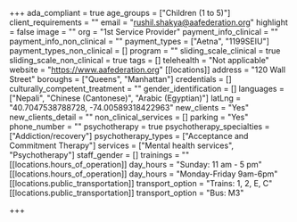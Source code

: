 +++
ada_compliant = true
age_groups = ["Children (1 to 5)"]
client_requirements = ""
email = "rushil.shakya@aafederation.org"
highlight = false
image = ""
org = "1st Service Provider"
payment_info_clinical = ""
payment_info_non_clinical = ""
payment_types = ["Aetna", "1199SEIU"]
payment_types_non_clinical = []
program = ""
sliding_scale_clinical = true
sliding_scale_non_clinical = true
tags = []
telehealth = "Not applicable"
website = "https://www.aafederation.org"
[[locations]]
address = "120 Wall Street"
boroughs = ["Queens", "Manhattan"]
credentials = []
culturally_competent_treatment = ""
gender_identification = []
languages = ["Nepali", "Chinese (Cantonese)", "Arabic (Egyptian)"]
latLng = "40.7047538788728, -74.00589318422963"
new_clients = "Yes"
new_clients_detail = ""
non_clinical_services = []
parking = "Yes"
phone_number = ""
psychotherapy = true
psychotherapy_specialties = ["Addiction/recovery"]
psychotherapy_types = ["Acceptance and Commitment Therapy"]
services = ["Mental health services", "Psychotherapy"]
staff_gender = []
trainings = ""
[[locations.hours_of_operation]]
day_hours = "Sunday: 11 am - 5 pm"
[[locations.hours_of_operation]]
day_hours = "Monday-Friday 9am-6pm"
[[locations.public_transportation]]
transport_option = "Trains: 1, 2, E, C"
[[locations.public_transportation]]
transport_option = "Bus: M3"

+++
